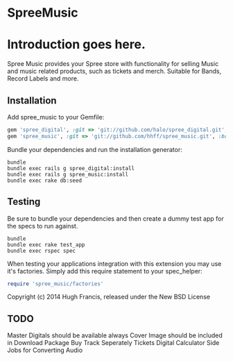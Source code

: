 SpreeMusic
==========

Introduction goes here.
=======
Spree Music provides your Spree store with functionality for selling Music and music related products, such as tickets and merch.  Suitable for Bands, Record Labels and more.

Installation
------------

Add spree_music to your Gemfile:

```ruby
gem 'spree_digital', :git => 'git://github.com/halo/spree_digital.git', :branch => '2-2-stable'
gem 'spree_music', :git => 'git://github.com/hhff/spree_music.git', :branch => 'master'
```

Bundle your dependencies and run the installation generator:

```shell
bundle
bundle exec rails g spree_digital:install
bundle exec rails g spree_music:install
bundle exec rake db:seed
```

Testing
-------

Be sure to bundle your dependencies and then create a dummy test app for the specs to run against.

```shell
bundle
bundle exec rake test_app
bundle exec rspec spec
```

When testing your applications integration with this extension you may use it's factories.
Simply add this require statement to your spec_helper:

```ruby
require 'spree_music/factories'
```

Copyright (c) 2014 Hugh Francis, released under the New BSD License

TODO
-------

Master Digitals should be available always
Cover Image should be included in Download Package
Buy Track Seperately
Tickets
Digital Calculator
Side Jobs for Converting Audio